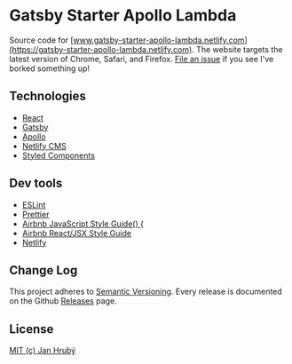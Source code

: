 # Gatsby Starter Apollo Lambda

Source code for [www.gatsby-starter-apollo-lambda.netlify.com](https://gatsby-starter-apollo-lambda.netlify.com). The website targets the latest version of Chrome, Safari, and Firefox. [File an issue](https://github.com/mrozilla/gatsby-starter-apollo-lambda/issues) if you see I've borked something up!

## Technologies

- [React](https://github.com/facebook/react)
- [Gatsby](https://github.com/gatsbyjs/gatsby)
- [Apollo](https://github.com/apollographql)
- [Netlify CMS](https://github.com/netlify/netlify-cms)
- [Styled Components](https://github.com/styled-components/styled-components)

## Dev tools

- [ESLint](https://github.com/eslint/eslint)
- [Prettier](https://github.com/prettier/prettier)
- [Airbnb JavaScript Style Guide() {](https://github.com/airbnb/javascript)
- [Airbnb React/JSX Style Guide](https://github.com/airbnb/javascript/tree/master/react)
- [Netlify](https://www.netlify.com)

## Change Log

This project adheres to [Semantic Versioning](http://semver.org/). Every release is documented on the Github [Releases](https://github.com/mrozilla/gatsby-starter-apollo-lambda/releases) page.

## License

[MIT (c) Jan Hrubý](https://github.com/mrozilla/gatsby-starter-apollo-lambda/blob/master/LICENSE)
